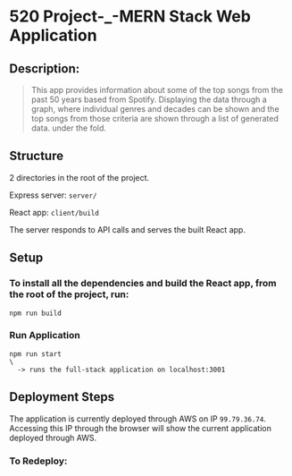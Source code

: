 # 520 Project-_-MERN Stack Web Application
## Description: 
> This app provides information about some of the top songs from the past 50 years based from Spotify. Displaying the data through a graph, where individual genres and decades can be shown and the top songs from those criteria are shown through a list of generated data. under the fold.

## Structure
2 directories in the root of the project.

Express server: `server/`

React app: `client/build`

The server responds to API calls and serves the built React app.

## Setup
### To install all the dependencies and build the React app, from the root of the project, run:

    npm run build

### Run Application

    npm run start 
    \
      -> runs the full-stack application on localhost:3001

## Deployment Steps
The application is currently deployed through AWS on IP `99.79.36.74`. Accessing this IP through the browser will show the current application deployed through AWS.

### To Redeploy:
